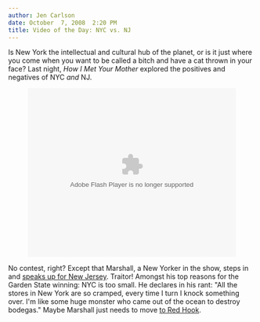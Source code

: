 ```yaml
---
author: Jen Carlson
date: October  7, 2008  2:20 PM
title: Video of the Day: NYC vs. NJ
---
```


<p>Is New York the intellectual and cultural hub of the planet, or is it just where you come when you want to be called a bitch and have a cat thrown in your face? Last night, <em>How I Met Your Mother</em> explored the positives and negatives of NYC <em>and</em> NJ.</p>

<center><object width="425" height="344"><param name="movie" value="http://www.youtube.com/v/YBcHLHE4zYg&amp;hl=en&amp;fs=1"><param name="allowFullScreen" value="true"><embed src="https://web.archive.org/web/20110611055515oe_/http://www.youtube.com/v/YBcHLHE4zYg&amp;hl=en&amp;fs=1" type="application/x-shockwave-flash" allowfullscreen="true" width="425" height="344"></object></center>

<p>No contest, right? Except that Marshall, a New Yorker in the show, steps in and <a href="https://web.archive.org/web/20110611055515/http://videogum.com/archives/sitcoms/how-i-met-your-mother-new-york_026081.html">speaks up for New Jersey</a>. Traitor! Amongst his top reasons for the Garden State winning: NYC is too small. He declares in his rant: &quot;All the stores in New York are so cramped, every time I turn I knock something over. I&apos;m like some huge monster who came out of the ocean to destroy bodegas.&quot; Maybe Marshall just needs to move <a href="https://web.archive.org/web/20110611055515/http://gothamist.com/2008/09/25/red_hook_bjs_may_be_part_of_big_sho.php">to Red Hook</a>.</p>